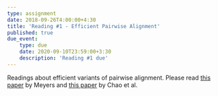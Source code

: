 ```yaml
---
type: assignment
date: 2018-09-26T4:00:00+4:30
title: 'Reading #1 - Efficient Pairwise Alignment'
published: true
due_event: 
    type: due
    date: 2020-09-10T23:59:00+3:30
    description: 'Reading #1 due'
---
```

Readings about efficient variants of pairwise alignment.  Please read 
[this paper](http://rob-p.github.io/CMSC8585D_F20/static_files/readings/meyers_86.pdf) by Meyers and
[this paper](http://rob-p.github.io/CMSC8585D_F20/static_files/readings/chao_92.pdf) by Chao et al.


